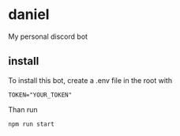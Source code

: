 # daniel
My personal discord bot

## install

To install this bot, create a .env file in the root with

```
TOKEN="YOUR_TOKEN"
```

Than run

```
npm run start
```
